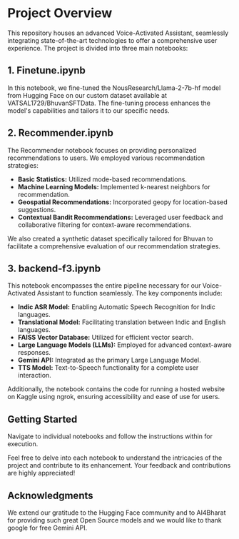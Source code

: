 # Project Overview

This repository houses an advanced Voice-Activated Assistant, seamlessly integrating state-of-the-art technologies to offer a comprehensive user experience. The project is divided into three main notebooks:

## 1. Finetune.ipynb
In this notebook, we fine-tuned the NousResearch/Llama-2-7b-hf model from Hugging Face on our custom dataset available at VATSAL1729/BhuvanSFTData. The fine-tuning process enhances the model's capabilities and tailors it to our specific needs.

## 2. Recommender.ipynb
The Recommender notebook focuses on providing personalized recommendations to users. We employed various recommendation strategies:
- **Basic Statistics:** Utilized mode-based recommendations.
- **Machine Learning Models:** Implemented k-nearest neighbors for recommendation.
- **Geospatial Recommendations:** Incorporated geopy for location-based suggestions.
- **Contextual Bandit Recommendations:** Leveraged user feedback and collaborative filtering for context-aware recommendations. 

We also created a synthetic dataset specifically tailored for Bhuvan to facilitate a comprehensive evaluation of our recommendation strategies.

## 3. backend-f3.ipynb
This notebook encompasses the entire pipeline necessary for our Voice-Activated Assistant to function seamlessly. The key components include:
- **Indic ASR Model:** Enabling Automatic Speech Recognition for Indic languages.
- **Translational Model:** Facilitating translation between Indic and English languages.
- **FAISS Vector Database:** Utilized for efficient vector search.
- **Large Language Models (LLMs):** Employed for advanced context-aware responses.
- **Gemini API:** Integrated as the primary Large Language Model.
- **TTS Model:** Text-to-Speech functionality for a complete user interaction.

Additionally, the notebook contains the code for running a hosted website on Kaggle using ngrok, ensuring accessibility and ease of use for users.

## Getting Started
Navigate to individual notebooks and follow the instructions within for execution.

Feel free to delve into each notebook to understand the intricacies of the project and contribute to its enhancement. Your feedback and contributions are highly appreciated!

## Acknowledgments
We extend our gratitude to the Hugging Face community and to AI4Bharat for providing such great Open Source models and we would like to thank google for free Gemini API.
